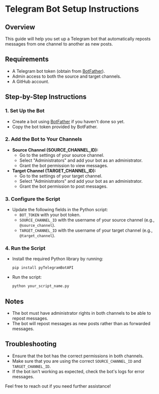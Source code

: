 # Telegram Bot Setup Instructions

## Overview

This guide will help you set up a Telegram bot that automatically reposts messages from one channel to another as new posts.

## Requirements

- A Telegram bot token (obtain from [BotFather](https://t.me/botfather)).
- Admin access to both the source and target channels.
- A GitHub account.

## Step-by-Step Instructions

### 1. Set Up the Bot

- Create a bot using [BotFather](https://t.me/botfather) if you haven't done so yet.
- Copy the bot token provided by BotFather.

### 2. Add the Bot to Your Channels

- **Source Channel (SOURCE\_CHANNEL\_ID):**
  - Go to the settings of your source channel.
  - Select "Administrators" and add your bot as an administrator.
  - Grant the bot permission to view messages.
- **Target Channel (TARGET\_CHANNEL\_ID):**
  - Go to the settings of your target channel.
  - Select "Administrators" and add your bot as an administrator.
  - Grant the bot permission to post messages.

### 3. Configure the Script

- Update the following fields in the Python script:
  - `BOT_TOKEN` with your bot token.
  - `SOURCE_CHANNEL_ID` with the username of your source channel (e.g., `@source_channel`).
  - `TARGET_CHANNEL_ID` with the username of your target channel (e.g., `@target_channel`).

### 4. Run the Script

- Install the required Python library by running:
  ```sh
  pip install pyTelegramBotAPI
  ```
- Run the script:
  ```sh
  python your_script_name.py
  ```

## Notes

- The bot must have administrator rights in both channels to be able to repost messages.
- The bot will repost messages as new posts rather than as forwarded messages.

## Troubleshooting

- Ensure that the bot has the correct permissions in both channels.
- Make sure that you are using the correct `SOURCE_CHANNEL_ID` and `TARGET_CHANNEL_ID`.
- If the bot isn't working as expected, check the bot's logs for error messages.

Feel free to reach out if you need further assistance!

